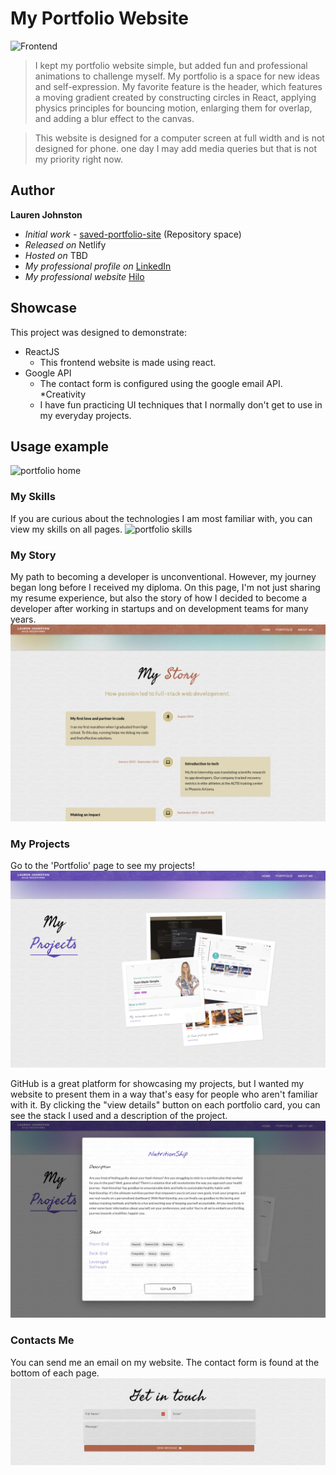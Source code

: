 # My Portfolio Website

![Frontend](https://img.shields.io/badge/FrontEnd-React-blue)

>I kept my portfolio website simple, but added fun and professional animations to challenge myself. My portfolio is a space for new ideas and self-expression. My favorite feature is the header, which features a moving gradient created by constructing circles in React, applying physics principles for bouncing motion, enlarging them for overlap, and adding a blur effect to the canvas.

>This website is designed for a computer screen at full width and is not designed for phone. one day I may add media queries but that is not my priority right now.


## Author

**Lauren Johnston** 
* *Initial work* - [saved-portfolio-site](https://github.com/HiloSolutions/saved-portfolio-site/tree/main) (Repository space)
* *Released on* Netlify
* *Hosted on* TBD
* *My professional profile on* [LinkedIn](https://www.linkedin.com/in/lauren-e-johnston/)
* *My professional website* [Hilo](https://hilocoding.ca/)


## Showcase

This project was designed to demonstrate:

* ReactJS
  * This frontend website is made using react.
* Google API
  * The contact form is configured using the google email API.
*Creativity
  * I have fun practicing UI techniques that I normally don't get to use in my everyday projects.

## Usage example

![portfolio home](./images/home.png)

### My Skills
If you are curious about the technologies I am most familiar with, you can view my skills on all pages.
![portfolio skills](./images/skills.pngg)

### My Story
My path to becoming a developer is unconventional. However, my journey began long before I received my diploma. On this page, I'm not just sharing my resume experience, but also the story of how I decided to become a developer after working in startups and on development teams for many years.
![portfolio timeline](./images/about.png)

### My Projects
Go to the 'Portfolio' page to see my projects!
![portfolio projects](./images/portfolio.png)

GitHub is a great platform for showcasing my projects, but I wanted my website to present them in a way that's easy for people who aren't familiar with it. By clicking the "view details" button on each portfolio card, you can see the stack I used and a description of the project.
![portfolio project description](./images/project.png)

### Contacts Me
You can send me an email on my website. The contact form is found at the bottom of each page.
![portfolio contact](./images/contact.png)
